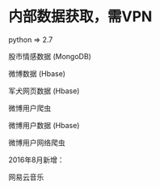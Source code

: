 # 内部数据获取，需VPN

python => 2.7

股市情感数据 (MongoDB)

微博数据 (Hbase)

军犬网页数据 (Hbase)

微博用户爬虫

微博用户数据 (Hbase)

微博用户网络爬虫

2016年8月新增：

网易云音乐
